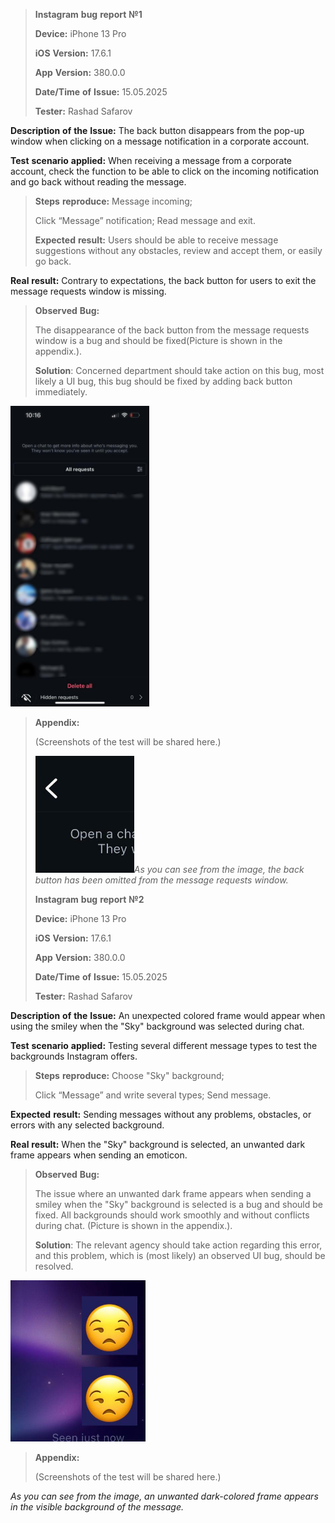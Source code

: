 > **Instagram** **bug** **report** **№1**
>
> **Device:** iPhone 13 Pro
>
> **iOS** **Version:** 17.6.1
>
> **App** **Version:** 380.0.0
>
> **Date/Time** **of** **Issue:** 15.05.2025
>
> **Tester:** Rashad Safarov

**Description** **of** **the** **Issue:** The back button disappears
from the pop-up window when clicking on a message notification in a
corporate account.

**Test** **scenario** **applied:** When receiving a message from a
corporate account, check the function to be able to click on the
incoming notification and go back without reading the message.

> **Steps** **reproduce:** Message incoming;
>
> Click “Message” notification; Read message and exit.
>
> **Expected** **result:** Users should be able to receive message
> suggestions without any obstacles, review and accept them, or easily
> go back.

**Real** **result:** Contrary to expectations, the back button for users
to exit the message requests window is missing.

> **Observed** **Bug:**
>
> The disappearance of the back button from the message requests window
> is a bug and should be fixed(Picture is shown in the appendix.).
>
> **Solution**: Concerned department should take action on this bug,
> most likely a UI bug, this bug should be fixed by adding back button
> immediately.

<img src="./5lcdbbe5.png"
style="width:2.31236in;height:5.00625in" />

> **Appendix:**
>
> (Screenshots of the test will be shared here.)
>
> <img src="./mgimzaqu.png"
> style="width:1.64555in;height:1.94861in" />*As* *you* *can* *see*
> *from* *the* *image,* *the* *back* *button* *has* *been* *omitted*
> *from* *the* *message* *requests* *window.*
>
> **Instagram** **bug** **report** **№2**
>
> **Device:** iPhone 13 Pro
>
> **iOS** **Version:** 17.6.1
>
> **App** **Version:** 380.0.0
>
> **Date/Time** **of** **Issue:** 15.05.2025
>
> **Tester:** Rashad Safarov

**Description** **of** **the** **Issue:** An unexpected colored frame
would appear when using the smiley when the "Sky" background was
selected during chat.

**Test** **scenario** **applied:** Testing several different message
types to test the backgrounds Instagram offers.

> **Steps** **reproduce:** Choose "Sky" background;
>
> Click “Message” and write several types; Send message.

**Expected** **result:** Sending messages without any problems,
obstacles, or errors with any selected background.

**Real** **result:** When the "Sky" background is selected, an unwanted
dark frame appears when sending an emoticon.

> **Observed** **Bug:**
>
> The issue where an unwanted dark frame appears when sending a smiley
> when the "Sky" background is selected is a bug and should be fixed.
> All backgrounds should work smoothly and without conflicts during
> chat. (Picture is shown in the appendix.).
>
> **Solution**: The relevant agency should take action regarding this
> error, and this problem, which is (most likely) an observed UI bug,
> should be resolved.

<img src="./qdrh2btp.png"
style="width:2.24944in;height:2.68611in" />

> **Appendix:**
>
> (Screenshots of the test will be shared here.)

*As* *you* *can* *see* *from* *the* *image,* *an* *unwanted*
*dark-colored* *frame* *appears* *in* *the* *visible* *background* *of*
*the* *message.*
